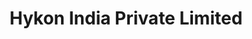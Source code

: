 ---
title: "Hykon India Private Limited"
url: /thrissur/hykon-india-private-limited/
shop: electrical
---